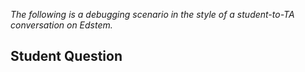 *The following is a debugging scenario in the style of a student-to-TA conversation on Edstem.*

## Student Question
